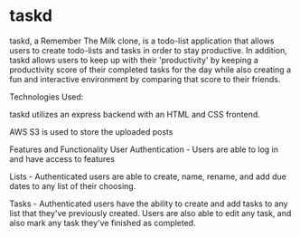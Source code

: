# taskd

taskd, a Remember The Milk  clone, is a todo-list application that allows users to create todo-lists and tasks in order to stay productive. In addition, taskd allows users to keep up with their 'productivity' by keeping a productivity score of their completed tasks for the day while also creating a fun and interactive environment by comparing that score to their friends. 

Technologies Used:

taskd utilizes an express backend with an HTML and CSS frontend. 

AWS S3 is used to store the uploaded posts

Features and Functionality
User Authentication - Users are able to log in and have access to features

Lists - Authenticated users are able to create, name, rename, and add due dates to any list of their choosing. 

Tasks - Authenticated users have the ability to create and add tasks to any list that they've previously created. Users are also able to edit any task, and also mark any task they've finished as completed.


